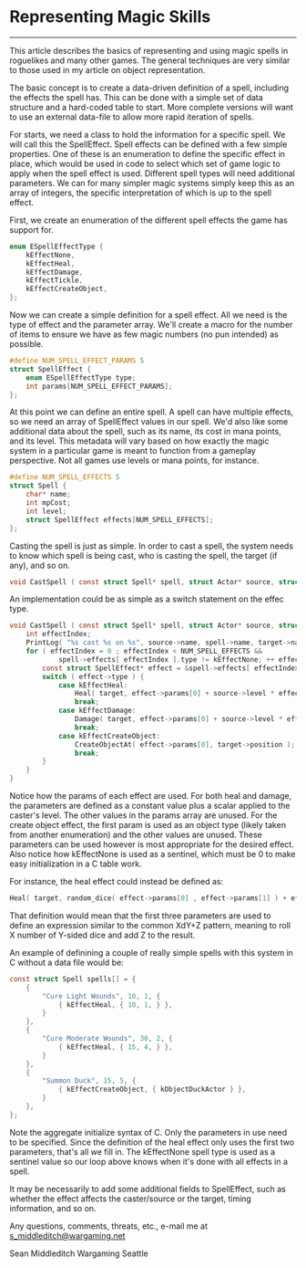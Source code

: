 # Representing Magic Skills

---

This article describes the basics of representing and using magic spells in roguelikes and many other games. The general techniques are very similar to those used in my article on object representation.

The basic concept is to create a data-driven definition of a spell, including the effects the spell has. This can be done with a simple set of data structure and a hard-coded table to start. More complete versions will want to use an external data-file to allow more rapid iteration of spells.

For starts, we need a class to hold the information for a specific spell. We will call this the SpellEffect. Spell effects can be defined with a few simple properties. One of these is an enumeration to define the specific effect in place, which would be used in code to select which set of game logic to apply when the spell effect is used. Different spell types will need additional parameters. We can for many simpler magic systems simply keep this as an array of integers, the specific interpretation of which is up to the spell effect.

First, we create an enumeration of the different spell effects the game has support for.

```c
enum ESpellEffectType {
    kEffectNone,
    kEffectHeal,
    kEffectDamage,
    kEffectTickle,
    kEffectCreateObject,
};
```

Now we can create a simple definition for a spell effect. All we need is the type of effect and the parameter array. We'll create a macro for the number of items to ensure we have as few magic numbers (no pun intended) as possible.

```c
#define NUM_SPELL_EFFECT_PARAMS 5
struct SpellEffect {
    enum ESpellEffectType type;
    int params[NUM_SPELL_EFFECT_PARAMS];
};
```

At this point we can define an entire spell. A spell can have multiple effects, so we need an array of SpellEffect values in our spell. We'd also like some additional data about the spell, such as its name, its cost in mana points, and its level. This metadata will vary based on how exactly the magic system in a particular game is meant to function from a gameplay perspective. Not all games use levels or mana points, for instance.

```c
#define NUM_SPELL_EFFECTS 5
struct Spell {
    char* name;
    int mpCost;
    int level;
    struct SpellEffect effects[NUM_SPELL_EFFECTS];
};
```

Casting the spell is just as simple. In order to cast a spell, the system needs to know which spell is being cast, who is casting the spell, the target (if any), and so on.

```c
void CastSpell ( const struct Spell* spell, struct Actor* source, struct Actor* target );
```

An implementation could be as simple as a switch statement on the effec type.

```c
void CastSpell ( const struct Spell* spell, struct Actor* source, struct Actor* target ) {
    int effectIndex;
    PrintLog( "%s cast %s on %s", source->name, spell->name, target->name );
    for ( effectIndex = 0 ; effectIndex < NUM_SPELL_EFFECTS &&
            spell->effects[ effectIndex ].type != kEffectNone; ++ effectIndex ) {
        const struct SpellEffect* effect = &spell->effects[ effectIndex ];
        switch ( effect->type ) {
            case kEffectHeal:
                Heal( target, effect->params[0] + source->level * effect->params[1] );
                break;
            case kEffectDamage:
                Damage( target, effect->params[0] + source->level * effect->params[1] );
                break;
            case kEffectCreateObject:
                CreateObjectAt( effect->params[0], target->position );
                break;
        }
    }
}
```

Notice how the params of each effect are used. For both heal and damage, the parameters are defined as a constant value plus a scalar applied to the caster's level. The other values in the params array are unused. For the create object effect, the first param is used as an object type (likely taken from another enumeration) and the other values are unused. These parameters can be used however is most appropriate for the desired effect. Also notice how kEffectNone is used as a sentinel, which must be 0 to make easy initialization in a C table work.

For instance, the heal effect could instead be defined as:

```c
Heal( target, random_dice( effect->params[0] , effect->params[1] ) + effects->params[2] );
```

That definition would mean that the first three parameters are used to define an expression similar to the common XdY+Z pattern, meaning to roll X number of Y-sided dice and add Z to the result.

An example of definining a couple of really simple spells with this system in C without a data file would be:

```c
const struct Spell spells[] = {
    {
        "Cure Light Wounds", 10, 1, {
            { kEffectHeal, { 10, 1, } },
        }
    },
    {
        "Cure Moderate Wounds", 30, 2, {
            { kEffectHeal, { 15, 4, } },
        }
    },
    {
        "Summon Duck", 15, 5, {
            { kEffectCreateObject, { kObjectDuckActor } },
        }
    },
};
```

Note the aggregate initialize syntax of C. Only the parameters in use need to be specified. Since the definition of the heal effect only uses the first two parameters, that's all we fill in. The kEffectNone spell type is used as a sentinel value so our loop above knows when it's done with all effects in a spell.

It may be necessarily to add some additional fields to SpellEffect, such as whether the effect affects the caster/source or the target, timing information, and so on.

Any questions, comments, threats, etc., e-mail me at s_middleditch@wargaming.net

Sean Middleditch Wargaming Seattle
